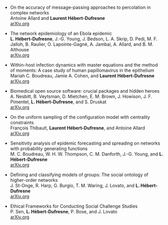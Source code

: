 *   On the accuracy of message-passing approaches to percolation in complex networks  
    Antoine Allard and **Laurent Hébert-Dufresne**  
    [arXiv.org](https://arxiv.org/abs/1906.10377)  

*   The network epidemiology of an Ebola epidemic  
    **L. Hébert-Dufresne**, J.-G. Young, J. Bedson, L. A. Skrip, D. Pedi, M. F. Jalloh, B. Raulier, O. Lapointe-Gagné, A. Jambai, A. Allard, and B. M. Althouse  
    [arXiv.org](https://arxiv.org/abs/2111.08686)  

*   Within-host infection dynamics with master equations and the method of moments: A case study of human papillomavirus in the epithelium  
    Mariah C. Boudreau, Jamie A. Cohen, and **Laurent Hébert-Dufresne**  
    [arXiv.org](https://arxiv.org/abs/2408.05298)  

*   Biomedical open source software: crucial packages and hidden heroes  
    A. Nesbitt, B. Veytsman, D. Mietchen, E. M. Brown, J. Howison, J. F. Pimentel, **L. Hébert-Dufresne**, and S. Druskat  
    [arXiv.org](https://arxiv.org/abs/2404.06672)  

*   On the uniform sampling of the configuration model with centrality constraints  
    François Thibault, **Laurent Hébert-Dufresne**, and Antoine Allard  
    [arXiv.org](https://arxiv.org/abs/2409.20493)  

*   Sensitivity analysis of epidemic forecasting and spreading on networks with probability generating functions  
    M. C. Boudreau, W. H. W. Thompson, C. M. Danforth, J.-G. Young, and **L. Hébert-Dufresne**  
    [arXiv.org](https://arxiv.org/abs/2506.24103)   

*   Defining and classifying models of groups: The social ontology of higher-order networks  
    J. St-Onge, R. Harp, G. Burgio, T. M. Waring, J. Lovato, and **L. Hébert-Dufresne**  
    [arXiv.org](https://arxiv.org/abs/2507.02758)   

*   Ethical Frameworks for Conducting Social Challenge Studies  
    P. Sen,  **L. Hébert-Dufresne**, P. Bose, and J. Lovato  
    [arXiv.org](https://arxiv.org/abs/2509.10578)   